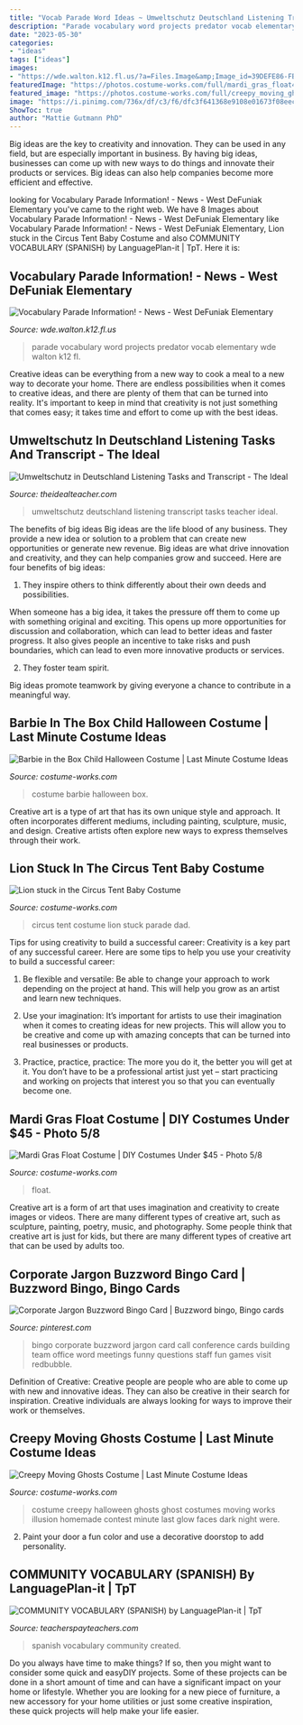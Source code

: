```yaml
---
title: "Vocab Parade Word Ideas ~ Umweltschutz Deutschland Listening Transcript Tasks Teacher Ideal"
description: "Parade vocabulary word projects predator vocab elementary wde walton k12 fl"
date: "2023-05-30"
categories:
- "ideas"
tags: ["ideas"]
images:
- "https://wde.walton.k12.fl.us/?a=Files.Image&amp;Image_id=39DEFE86-FB63-42FA-B85C-9ED826198E28&amp;ImageSize=Social"
featuredImage: "https://photos.costume-works.com/full/mardi_gras_float4.jpg"
featured_image: "https://photos.costume-works.com/full/creepy_moving_ghosts1.jpg"
image: "https://i.pinimg.com/736x/df/c3/f6/dfc3f641368e9108e01673f08eecf0ef.jpg"
ShowToc: true
author: "Mattie Gutmann PhD"
---
```



Big ideas are the key to creativity and innovation. They can be used in any field, but are especially important in business. By having big ideas, businesses can come up with new ways to do things and innovate their products or services. Big ideas can also help companies become more efficient and effective.

	

		
looking for Vocabulary Parade Information! - News - West DeFuniak Elementary you've came to the right web. We have 8 Images about Vocabulary Parade Information! - News - West DeFuniak Elementary like Vocabulary Parade Information! - News - West DeFuniak Elementary, Lion stuck in the Circus Tent Baby Costume and also COMMUNITY VOCABULARY (SPANISH) by LanguagePlan-it | TpT. Here it is:
		
    
## Vocabulary Parade Information! - News - West DeFuniak Elementary

<img loading=lazy src="https://wde.walton.k12.fl.us/?a=Files.Image&amp;Image_id=39DEFE86-FB63-42FA-B85C-9ED826198E28&amp;ImageSize=Social" onerror="this.onerror=null;this.src='https://tse4.mm.bing.net/th?id=OIP.iEs8yvgr8WeeVV6b_turXwHaLH&amp;pid=15.1';" alt="Vocabulary Parade Information! - News - West DeFuniak Elementary">

_Source: wde.walton.k12.fl.us_

>parade vocabulary word projects predator vocab elementary wde walton k12 fl. 

	

Creative ideas can be everything from a new way to cook a meal to a new way to decorate your home. There are endless possibilities when it comes to creative ideas, and there are plenty of them that can be turned into reality. It's important to keep in mind that creativity is not just something that comes easy; it takes time and effort to come up with the best ideas.

    
## Umweltschutz In Deutschland Listening Tasks And Transcript - The Ideal

<img loading=lazy src="http://theidealteacher.com/wp-content/uploads/2019/01/Umweltschutz-in-Deutschland-1-3.jpg" onerror="this.onerror=null;this.src='https://tse2.mm.bing.net/th?id=OIP.at7vciu_C60v-hilGHRy_QHaKe&amp;pid=15.1';" alt="Umweltschutz in Deutschland Listening Tasks and Transcript - The Ideal">

_Source: theidealteacher.com_

>umweltschutz deutschland listening transcript tasks teacher ideal. 

	

The benefits of big ideas
Big ideas are the life blood of any business. They provide a new idea or solution to a problem that can create new opportunities or generate new revenue. Big ideas are what drive innovation and creativity, and they can help companies grow and succeed. Here are four benefits of big ideas:
1. They inspire others to think differently about their own deeds and possibilities.

When someone has a big idea, it takes the pressure off them to come up with something original and exciting. This opens up more opportunities for discussion and collaboration, which can lead to better ideas and faster progress. It also gives people an incentive to take risks and push boundaries, which can lead to even more innovative products or services.

2. They foster team spirit.

Big ideas promote teamwork by giving everyone a chance to contribute in a meaningful way.

    
## Barbie In The Box Child Halloween Costume | Last Minute Costume Ideas

<img loading=lazy src="https://photos.costume-works.com/full/barbie4.jpg" onerror="this.onerror=null;this.src='https://tse1.mm.bing.net/th?id=OIP.94MaeaNyijGWrtLe9j-vkAHaNL&amp;pid=15.1';" alt="Barbie in the Box Child Halloween Costume | Last Minute Costume Ideas">

_Source: costume-works.com_

>costume barbie halloween box. 

	

Creative art is a type of art that has its own unique style and approach. It often incorporates different mediums, including painting, sculpture, music, and design. Creative artists often explore new ways to express themselves through their work.

    
## Lion Stuck In The Circus Tent Baby Costume

<img loading=lazy src="https://photos.costume-works.com/full/lion_stuck_in_the_circus_tent.jpg" onerror="this.onerror=null;this.src='https://tse4.mm.bing.net/th?id=OIP.i0QQ0fHA6wxkKaGMQtuTvAHaKY&amp;pid=15.1';" alt="Lion stuck in the Circus Tent Baby Costume">

_Source: costume-works.com_

>circus tent costume lion stuck parade dad. 

	

Tips for using creativity to build a successful career:
Creativity is a key part of any successful career. Here are some tips to help you use your creativity to build a successful career:
1. Be flexible and versatile: Be able to change your approach to work depending on the project at hand. This will help you grow as an artist and learn new techniques.

2. Use your imagination: It’s important for artists to use their imagination when it comes to creating ideas for new projects. This will allow you to be creative and come up with amazing concepts that can be turned into real businesses or products.

3. Practice, practice, practice: The more you do it, the better you will get at it. You don’t have to be a professional artist just yet – start practicing and working on projects that interest you so that you can eventually become one.


    
## Mardi Gras Float Costume | DIY Costumes Under $45 - Photo 5/8

<img loading=lazy src="https://photos.costume-works.com/full/mardi_gras_float4.jpg" onerror="this.onerror=null;this.src='https://tse3.mm.bing.net/th?id=OIP.KeoRkEHBmKUxZll0g9HyxgHaMZ&amp;pid=15.1';" alt="Mardi Gras Float Costume | DIY Costumes Under $45 - Photo 5/8">

_Source: costume-works.com_

>float. 

	

Creative art is a form of art that uses imagination and creativity to create images or videos. There are many different types of creative art, such as sculpture, painting, poetry, music, and photography. Some people think that creative art is just for kids, but there are many different types of creative art that can be used by adults too.

    
## Corporate Jargon Buzzword Bingo Card | Buzzword Bingo, Bingo Cards

<img loading=lazy src="https://i.pinimg.com/736x/df/c3/f6/dfc3f641368e9108e01673f08eecf0ef.jpg" onerror="this.onerror=null;this.src='https://tse3.mm.bing.net/th?id=OIP.B-FqXsFrG_QdEWg2SUFfSAHaHa&amp;pid=15.1';" alt="Corporate Jargon Buzzword Bingo Card | Buzzword bingo, Bingo cards">

_Source: pinterest.com_

>bingo corporate buzzword jargon card call conference cards building team office word meetings funny questions staff fun games visit redbubble. 

	

Definition of Creative:
Creative people are people who are able to come up with new and innovative ideas. They can also be creative in their search for inspiration. Creative individuals are always looking for ways to improve their work or themselves.

    
## Creepy Moving Ghosts Costume | Last Minute Costume Ideas

<img loading=lazy src="https://photos.costume-works.com/full/creepy_moving_ghosts1.jpg" onerror="this.onerror=null;this.src='https://tse2.mm.bing.net/th?id=OIP.REceUfLhDqeFx9J5l2IYhAHaJ9&amp;pid=15.1';" alt="Creepy Moving Ghosts Costume | Last Minute Costume Ideas">

_Source: costume-works.com_

>costume creepy halloween ghosts ghost costumes moving works illusion homemade contest minute last glow faces dark night were. 

	

2. Paint your door a fun color and use a decorative doorstop to add personality.

    
## COMMUNITY VOCABULARY (SPANISH) By LanguagePlan-it | TpT

<img loading=lazy src="https://ecdn.teacherspayteachers.com/thumbitem/COMMUNITY-VOCABULARY-SPANISH-2017-EDITION--2907622-1490529435/original-2907622-2.jpg" onerror="this.onerror=null;this.src='https://tse4.mm.bing.net/th?id=OIP.y2mZnnpDzNzbM12fpEkaZQAAAA&amp;pid=15.1';" alt="COMMUNITY VOCABULARY (SPANISH) by LanguagePlan-it | TpT">

_Source: teacherspayteachers.com_

>spanish vocabulary community created. 

	

Do you always have time to make things? If so, then you might want to consider some quick and easyDIY projects. Some of these projects can be done in a short amount of time and can have a significant impact on your home or lifestyle. Whether you are looking for a new piece of furniture, a new accessory for your home utilities or just some creative inspiration, these quick projects will help make your life easier.

